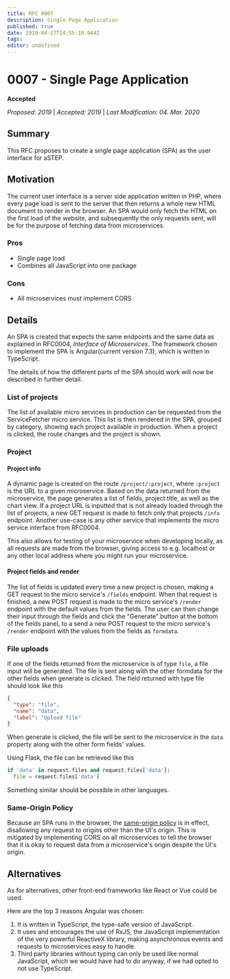 ```yaml
---
title: RFC 0007
description: Single Page Application
published: true
date: 2020-04-27T14:55:10.944Z
tags: 
editor: undefined
---
```


# 0007 - Single Page Application
**Accepted** 

*Proposed: 2019* | *Accepted: 2019* | *Last Modification: 04. Mar. 2020*

## Summary

This RFC proposes to create a single page application (SPA) as the user interface for aSTEP.

## Motivation

The current user interface is a server side application written in PHP, where every page load is sent to the server that then returns a whole new HTML document to render in the browser.
An SPA would only fetch the HTML on the first load of the website, and subsequently the only requests sent, will be for the purpose of fetching data from microservices.

### Pros

- Single page load
- Combines all JavaScript into one package

### Cons

- All microservices must implement CORS

## Details

An SPA is created that expects the same endpoints and the same data as explained in RFC0004, *Interface of Microservices*.
The framework chosen to implement the SPA is Angular(current version 7.3), which is written in TypeScript.

The details of how the different parts of the SPA should work will now be described in further detail.

### List of projects

The list of available micro services in production can be requested from the ServiceFetcher micro service.
This list is then rendered in the SPA, grouped by category, showing each project available in production.
When a project is clicked, the route changes and the project is shown.

### Project

#### Project info

A dynamic page is created on the route  `/project/:project`, where `:project` is the URL to a given microservice. Based on the data returned from the microservice, the page generates a list of fields, project title, as well as the chart view.
If a project URL is inputted that is not already loaded through the list of projects, a new GET request is made to fetch only that projects `/info` endpoint.
Another use-case is any other service that implements the micro service interface from RFC0004.

This also allows for testing of your microservice when developing locally, as all requests are made from the browser, giving access to e.g. localhost or any other local address where you might run your microservice.

#### Project fields and render

The list of fields is updated every time a new project is chosen, making a GET request to the micro service's `/fields` endpoint.
When that request is finished, a new POST request is made to the micro service's `/render` endpoint with the default values from the fields.
The user can then change their input through the fields and click the "Generate" button at the bottom of the fields panel, to a send a new POST request to the micro service's `/render` endpoint with the values from the fields as `formdata`.

### File uploads

If one of the fields returned from the microservice is of type `file`, a file input will be generated.
The file is sent along with the other formdata for the other fields when generate is clicked.
The field returned with type file should look like this

```json
{
  "type": "file",
  "name": "data",
  "label": "Upload file"
}
```

When generate is clicked, the file will be sent to the microservice in the `data` property along with the other form fields' values.

Using Flask, the file can be retrieved like this

```python
if 'data' in request.files and request.files['data']:
  file = request.files['data']
```

Something similar should be possible in other languages.

### Same-Origin Policy

Because an SPA runs in the browser, the [same-origin policy](https://en.wikipedia.org/wiki/Same-origin_policy) is in effect, disallowing any request to origins other than the UI's origin.
This is mitigated by implementing CORS on all microservices to tell the browser that it is okay to request data from a microservice's origin despite the UI's origin.

## Alternatives

As for alternatives, other front-end frameworks like React or Vue could be used.

Here are the top 3 reasons Angular was chosen:

1. It is written in TypeScript, the type-safe version of JavaScript.
2. It uses and encourages the use of RxJS, the JavaScript implementation of the very powerful ReactiveX library, making asynchronous events and requests to microservices easy to handle.
3. Third party libraries without typing can only be used like normal JavaScript, which we would have had to do anyway, if we had opted to not use TypeScript.